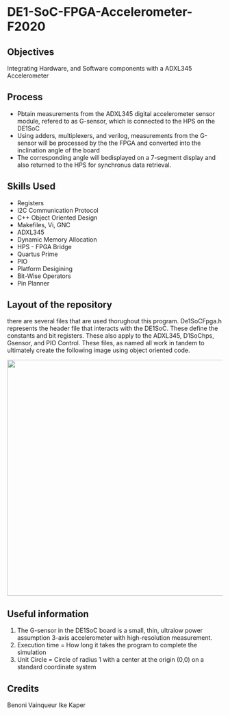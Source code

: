 # DE1-SoC-FPGA-Accelerometer-F2020

## Objectives 
Integrating Hardware, and Software components with a ADXL345 Accelerometer

## Process 
* Pbtain measurements from the ADXL345 digital accelerometer sensor module, refered to as G-sensor, which is connected to the HPS on the DE1SoC
* Using adders, multiplexers, and verilog, measurements from the G-sensor will be processed by the the FPGA and converted into the inclination angle of the board 
* The corresponding angle will bedisplayed on a 7-segment display and also returned to the HPS for synchronus data retrieval.

##  Skills Used
* Registers 
* I2C Communication Protocol 
* C++ Object Oriented Design 
* Makefiles, Vi, GNC 
* ADXL345 
* Dynamic Memory Allocation 
* HPS - FPGA Bridge
* Quartus Prime
* PIO
* Platform Desigining
* Bit-Wise Operators
* Pin Planner


## Layout of the repository

there are several files that are used thorughout this program. De1SoCFpga.h represents the header file that interacts with the DE1SoC. These define the constants and bit registers. These also apply to the ADXL345, D1SoChps, Gsensor, and PIO Control. These files, as named all work in tandem to ultimately create the following image using object oriented code. 

<p align="center"><img src="https://nuvainqueur.wpengine.com/wp-content/uploads/2021/02/Screen-Shot-2021-02-08-at-6.51.55-PM-1.png" align=middle width=700pt height=550pt/></p>

## Useful information

1. The G-sensor in the DE1SoC board is a small, thin, ultralow power assumption 3-axis accelerometer with high-resolution measurement. 
2. Execution time = How long it takes the program to complete the simulation
3. Unit Circle = Circle of radius 1 with a center at the origin (0,0) on a standard coordinate system

## Credits
 Benoni Vainqueur 
 Ike Kaper
